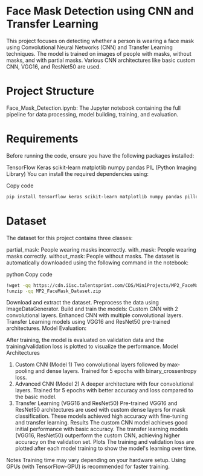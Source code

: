 # Face Mask Detection using CNN and Transfer Learning

This project focuses on detecting whether a person is wearing a face mask using Convolutional Neural Networks (CNN) and Transfer Learning techniques. The model is trained on images of people with masks, without masks, and with partial masks. Various CNN architectures like basic custom CNN, VGG16, and ResNet50 are used.

# Project Structure
Face_Mask_Detection.ipynb: The Jupyter notebook containing the full pipeline for data processing, model building, training, and evaluation.

# Requirements
Before running the code, ensure you have the following packages installed:

TensorFlow
Keras
scikit-learn
matplotlib
numpy
pandas
PIL (Python Imaging Library)
You can install the required dependencies using:

Copy code
```bash
pip install tensorflow keras scikit-learn matplotlib numpy pandas pillow
```

# Dataset
The dataset for this project contains three classes:

partial_mask: People wearing masks incorrectly.
with_mask: People wearing masks correctly.
without_mask: People without masks.
The dataset is automatically downloaded using the following command in the notebook:

python
Copy code
```bash
!wget -qq https://cdn.iisc.talentsprint.com/CDS/MiniProjects/MP2_FaceMask_Dataset.zip
!unzip -qq MP2_FaceMask_Dataset.zip
```

Download and extract the dataset.
Preprocess the data using ImageDataGenerator.
Build and train the models:
Custom CNN with 2 convolutional layers.
Enhanced CNN with multiple convolutional layers.
Transfer Learning models using VGG16 and ResNet50 pre-trained architectures.
Model Evaluation:

After training, the model is evaluated on validation data and the training/validation loss is plotted to visualize the performance.
Model Architectures
1. Custom CNN (Model 1)
Two convolutional layers followed by max-pooling and dense layers.
Trained for 5 epochs with binary_crossentropy loss.
2. Advanced CNN (Model 2)
A deeper architecture with four convolutional layers.
Trained for 5 epochs with better accuracy and loss compared to the basic model.
3. Transfer Learning (VGG16 and ResNet50)
Pre-trained VGG16 and ResNet50 architectures are used with custom dense layers for mask classification.
These models achieved high accuracy with fine-tuning and transfer learning.
Results
The custom CNN model achieves good initial performance with basic accuracy.
The transfer learning models (VGG16, ResNet50) outperform the custom CNN, achieving higher accuracy on the validation set.
Plots
The training and validation loss are plotted after each model training to show the model's learning over time.

Notes
Training time may vary depending on your hardware setup. Using GPUs (with TensorFlow-GPU) is recommended for faster training.



